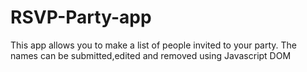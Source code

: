 # RSVP-Party-app

This app allows you to make a list of people invited to your party. The names can be submitted,edited and removed using Javascript DOM
